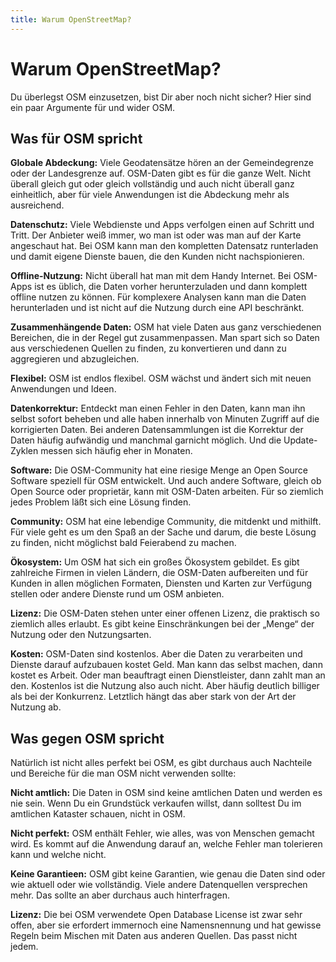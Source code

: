 ```yaml
---
title: Warum OpenStreetMap?
---
```


# Warum OpenStreetMap?

Du überlegst OSM einzusetzen, bist Dir aber noch nicht sicher? Hier sind ein
paar Argumente für und wider OSM.

## Was für OSM spricht

**Globale Abdeckung:** Viele Geodatensätze hören an der Gemeindegrenze oder der
Landesgrenze auf. OSM-Daten gibt es für die ganze Welt. Nicht überall gleich
gut oder gleich vollständig und auch nicht überall ganz einheitlich, aber für
viele Anwendungen ist die Abdeckung mehr als ausreichend.

**Datenschutz:** Viele Webdienste und Apps verfolgen einen auf Schritt und
Tritt. Der Anbieter weiß immer, wo man ist oder was man auf der Karte
angeschaut hat. Bei OSM kann man den kompletten Datensatz runterladen und damit
eigene Dienste bauen, die den Kunden nicht nachspionieren.

**Offline-Nutzung:** Nicht überall hat man mit dem Handy Internet. Bei OSM-Apps
ist es üblich, die Daten vorher herunterzuladen und dann komplett offline
nutzen zu können. Für komplexere Analysen kann man die Daten herunterladen und
ist nicht auf die Nutzung durch eine API beschränkt.

**Zusammenhängende Daten:** OSM hat viele Daten aus ganz verschiedenen
Bereichen, die in der Regel gut zusammenpassen. Man spart sich so Daten aus
verschiedenen Quellen zu finden, zu konvertieren und dann zu aggregieren und
abzugleichen.

**Flexibel:** OSM ist endlos flexibel. OSM wächst und ändert sich mit neuen
Anwendungen und Ideen.

**Datenkorrektur:** Entdeckt man einen Fehler in den Daten, kann man ihn selbst
sofort beheben und alle haben innerhalb von Minuten Zugriff auf die
korrigierten Daten. Bei anderen Datensammlungen ist die Korrektur der Daten
häufig aufwändig und manchmal garnicht möglich. Und die Update-Zyklen messen
sich häufig eher in Monaten.

**Software:** Die OSM-Community hat eine riesige Menge an Open Source Software
speziell für OSM entwickelt. Und auch andere Software, gleich ob Open Source
oder proprietär, kann mit OSM-Daten arbeiten. Für so ziemlich jedes Problem
läßt sich eine Lösung finden.

**Community:** OSM hat eine lebendige Community, die mitdenkt und mithilft. Für
viele geht es um den Spaß an der Sache und darum, die beste Lösung zu finden,
nicht möglichst bald Feierabend zu machen.

**Ökosystem:** Um OSM hat sich ein großes Ökosystem gebildet. Es gibt
zahlreiche Firmen in vielen Ländern, die OSM-Daten aufbereiten und für Kunden
in allen möglichen Formaten, Diensten und Karten zur Verfügung stellen oder
andere Dienste rund um OSM anbieten.

**Lizenz:** Die OSM-Daten stehen unter einer offenen Lizenz, die praktisch so
ziemlich alles erlaubt. Es gibt keine Einschränkungen bei der „Menge“ der
Nutzung oder den Nutzungsarten.

**Kosten:** OSM-Daten sind kostenlos. Aber die Daten zu verarbeiten und Dienste
darauf aufzubauen kostet Geld. Man kann das selbst machen, dann kostet es
Arbeit. Oder man beauftragt einen Dienstleister, dann zahlt man an den.
Kostenlos ist die Nutzung also auch nicht. Aber häufig deutlich billiger als
bei der Konkurrenz. Letztlich hängt das aber stark von der Art der Nutzung ab.

## Was gegen OSM spricht

Natürlich ist nicht alles perfekt bei OSM, es gibt durchaus auch Nachteile und
Bereiche für die man OSM nicht verwenden sollte:

**Nicht amtlich:** Die Daten in OSM sind keine amtlichen Daten und werden es
nie sein. Wenn Du ein Grundstück verkaufen willst, dann solltest Du im
amtlichen Kataster schauen, nicht in OSM.

**Nicht perfekt:** OSM enthält Fehler, wie alles, was von Menschen gemacht
wird. Es kommt auf die Anwendung darauf an, welche Fehler man tolerieren kann
und welche nicht.

**Keine Garantieen:** OSM gibt keine Garantien, wie genau die Daten sind oder
wie aktuell oder wie vollständig. Viele andere Datenquellen versprechen mehr.
Das sollte an aber durchaus auch hinterfragen.

**Lizenz:** Die bei OSM verwendete Open Database License ist zwar sehr offen,
aber sie erfordert immernoch eine Namensnennung und hat gewisse Regeln beim
Mischen mit Daten aus anderen Quellen. Das passt nicht jedem.

